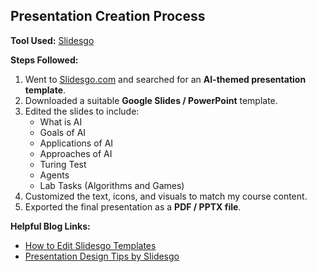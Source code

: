 ##  Presentation Creation Process

**Tool Used:** [Slidesgo](https://slidesgo.com/)

**Steps Followed:**
1. Went to [Slidesgo.com](https://slidesgo.com/) and searched for an **AI-themed presentation template**.  
2. Downloaded a suitable **Google Slides / PowerPoint** template.  
3. Edited the slides to include:
   - What is AI  
   - Goals of AI  
   - Applications of AI  
   - Approaches of AI  
   - Turing Test  
   - Agents  
   - Lab Tasks (Algorithms and Games)  
4. Customized the text, icons, and visuals to match my course content.  
5. Exported the final presentation as a **PDF / PPTX file**.

**Helpful Blog Links:**
- [How to Edit Slidesgo Templates](https://slidesgo.com/slidesgo-school/google-slides-tutorials/how-to-edit-slidesgo-templates-in-google-slides)  
- [Presentation Design Tips by Slidesgo](https://slidesgo.com/slidesgo-school)
